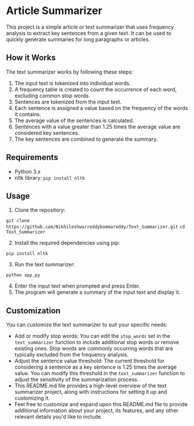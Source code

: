 # Article Summarizer

This project is a simple article or text summarizer that uses frequency analysis to extract key sentences from a given text. It can be used to quickly generate summaries for long paragraphs or articles.

## How it Works

The text summarizer works by following these steps:

1. The input text is tokenized into individual words.
2. A frequency table is created to count the occurrence of each word, excluding common stop words.
3. Sentences are tokenized from the input text.
4. Each sentence is assigned a value based on the frequency of the words it contains.
5. The average value of the sentences is calculated.
6. Sentences with a value greater than 1.25 times the average value are considered key sentences.
7. The key sentences are combined to generate the summary.

## Requirements

- Python 3.x
- nltk library: `pip install nltk`

## Usage

1. Clone the repository:

`git clone https://github.com/Nikhileshwarreddybommareddy/Text_Summarizer.git`
`cd Text_Summarizer`

2. Install the required dependencies using pip:

`pip install nltk`

3. Run the text summarizer:

`python app.py`

4. Enter the input text when prompted and press Enter.
5. The program will generate a summary of the input text and display it.

## Customization

You can customize the text summarizer to suit your specific needs:

- Add or modify stop words: You can edit the `stop_words` set in the `text_summarizer` function to include additional stop words or remove existing ones. Stop words are commonly occurring words that are typically excluded from the frequency analysis.
- Adjust the sentence value threshold: The current threshold for considering a sentence as a key sentence is 1.25 times the average value. You can modify this threshold in the `text_summarizer` function to adjust the sensitivity of the summarization process.
- This README.md file provides a high-level overview of the text summarizer project, along with instructions for setting it up and customizing it.
- Feel free to customize and expand upon this README.md file to provide additional information about your project, its features, and any other relevant details you'd like to include.